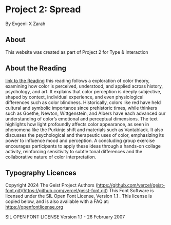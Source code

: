# Project 2: Spread
By Evgenii X Zarah
## About
This website was created as part of Project 2 for Type & Interaction 

## About the Reading
[link to the Reading](https://medium.com/google-design/everyday-color-theory-59c1ca0770cb) 
this reading follows a exploration of color theory, examining how color is perceived, understood, and applied across history, psychology, and art. It explains that color perception is deeply subjective, shaped by context, individual experience, and even physiological differences such as color blindness. Historically, colors like red have held cultural and symbolic importance since prehistoric times, while thinkers such as Goethe, Newton, Wittgenstein, and Albers have each advanced our understanding of color’s emotional and perceptual dimensions. The text highlights how light profoundly affects color appearance, as seen in phenomena like the Purkinje shift and materials such as Vantablack. It also discusses the psychological and therapeutic uses of color, emphasizing its power to influence mood and perception. A concluding group exercise encourages participants to apply these ideas through a hands-on collage activity, reinforcing sensitivity to subtle tonal differences and the collaborative nature of color interpretation.

## Typography Licences
Copyright 2024 The Geist Project Authors (https://github.com/vercel/geist-font.git)(https://github.com/vercel/geist-font.git)
This Font Software is licensed under the SIL Open Font License, Version 1.1 . This license is copied below, and is also available with a FAQ at: https://openfontlicense.org

SIL OPEN FONT LICENSE Version 1.1 - 26 February 2007






